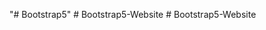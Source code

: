 "# Bootstrap5" 
#   B o o t s t r a p 5 - W e b s i t e  
 #   B o o t s t r a p 5 - W e b s i t e  
 